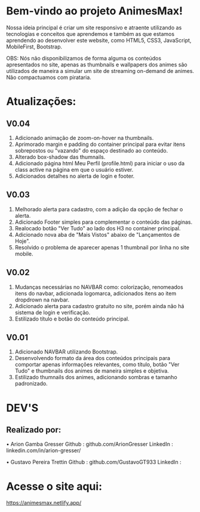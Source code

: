 # Bem-vindo ao projeto AnimesMax!

Nossa ideia principal é criar um site responsivo e atraente utilizando as tecnologias e conceitos que aprendemos e também as que estamos aprendendo ao desenvolver este website, como HTML5, CSS3, JavaScript, MobileFirst, Bootstrap.

OBS: Nós não disponibilizamos de forma alguma os conteúdos apresentados no site, apenas as thumbnails e wallpapers dos animes são utilizados de maneira a simular um site de streaming on-demand de animes. Não compactuamos com pirataria.

# Atualizações:

## V0.04

1. Adicionado animação de zoom-on-hover na thumbnails.
2. Aprimorado margin e padding do container principal para evitar itens sobrepostos ou "vazando" do espaço destinado ao conteúdo.
3. Alterado box-shadow das thumnails.
4. Adicionado página html Meu Perfil (profile.html) para iniciar o uso da class active na página em que o usuário estiver.
5. Adicionados detalhes no alerta de login e footer.

## V0.03

1. Melhorado alerta para cadastro, com a adição da opção de fechar o alerta.
2. Adicionado Footer simples para complementar o conteúdo das páginas.
3. Realocado botão "Ver Tudo" ao lado dos H3 no container principal.
4. Adicionado nova aba de "Mais Vistos" abaixo de "Lançamentos de Hoje".
5. Resolvido o problema de aparecer apenas 1 thumbnail por linha no site mobile.

## V0.02

1. Mudanças necessárias no NAVBAR como: colorização, renomeados itens do navbar, adicionada logomarca, adicionados itens ao item dropdrown na navbar.
2. Adicionado alerta para cadastro gratuito no site, porém ainda não há sistema de login e verificação.
3. Estilizado título e botão do conteúdo principal.

## V0.01

1. Adicionado NAVBAR utilizando Bootstrap.
2. Desenvolvendo formato da área dos conteúdos principais para comportar apenas informações relevantes, como título, botão "Ver Tudo" e thumbnails dos animes de maneira simples e objetiva.
3. Estilizado thumnails dos animes, adicionando sombras e tamanho padronizado.

# DEV'S

## Realizado por:

• Arion Gamba Gresser
Github : github.com/ArionGresser
LinkedIn : linkedin.com/in/arion-gresser/

• Gustavo Pereira Trettin
Github : github.com/GustavoGT933
LinkedIn :

# Acesse o site aqui:

https://animesmax.netlify.app/
